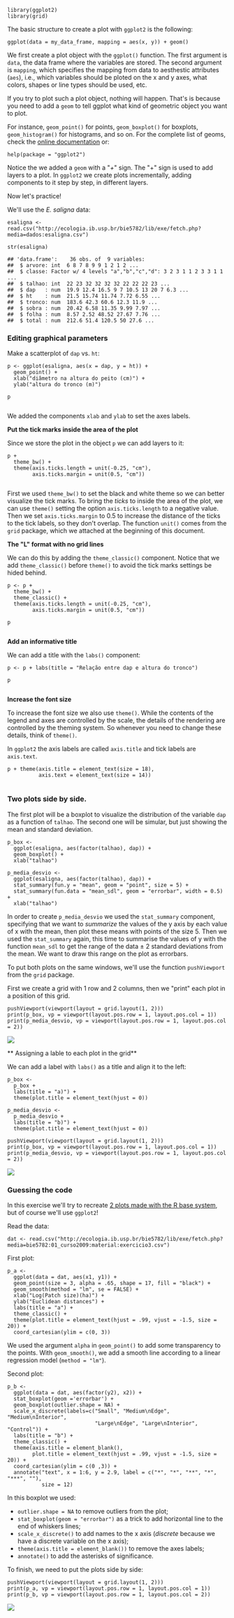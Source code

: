     library(ggplot2)
    library(grid)

The basic structure to create a plot with `ggplot2` is the following:

    ggplot(data = my_data_frame, mapping = aes(x, y)) + geom()

We first create a plot object with the `ggplot()` function. The first
argument is `data`, the data frame where the variables are stored. The
second argument is `mapping`, which specifies the mapping from data to
aesthestic attributes (`aes`), i.e., which variables should be ploted on
the x and y axes, what colors, shapes or line types should be used, etc.

If you try to plot such a plot object, nothing will happen. That's is
because you need to add a `geom` to tell ggplot what kind of geometric
object you want to plot.

For instance, `geom_point()` for points, `geom_boxplot()` for boxplots,
`geom_histogram()` for histograms, and so on. For the complete list of
geoms, check the [online
documentation](http://docs.ggplot2.org/0.9.3.1/index.html) or:

    help(package = "ggplot2")

Notice the we added a `geom` with a "*+*" sign. The "+" sign is used to
add layers to a plot. In `ggplot2` we create plots incrementally, adding
components to it step by step, in different layers.

Now let's practice!

We'll use the *E. saligna* data:

    esaligna <- read.csv("http://ecologia.ib.usp.br/bie5782/lib/exe/fetch.php?media=dados:esaligna.csv")

    str(esaligna)

    ## 'data.frame':    36 obs. of  9 variables:
    ##  $ arvore: int  6 8 7 8 9 9 1 2 1 2 ...
    ##  $ classe: Factor w/ 4 levels "a","b","c","d": 3 2 3 1 1 2 3 3 1 1 ...
    ##  $ talhao: int  22 23 32 32 32 32 22 22 22 23 ...
    ##  $ dap   : num  19.9 12.4 16.5 9 7 10.5 13 20 7 6.3 ...
    ##  $ ht    : num  21.5 15.74 11.74 7.72 6.55 ...
    ##  $ tronco: num  183.6 42.3 60.6 12.3 11.9 ...
    ##  $ sobra : num  20.42 6.58 11.35 9.99 7.97 ...
    ##  $ folha : num  8.57 2.52 48.52 27.67 7.76 ...
    ##  $ total : num  212.6 51.4 120.5 50 27.6 ...

### Editing graphical parameters

Make a scatterplot of `dap` vs. `ht`:

    p <- ggplot(esaligna, aes(x = dap, y = ht)) + 
      geom_point() +
      xlab("diâmetro na altura do peito (cm)") +
      ylab("altura do tronco (m)")

    p

<img src="ggplot2_part2_files/figure-markdown_strict/unnamed-chunk-5-1.png" title="" alt="" style="display: block; margin: auto;" />

We added the components `xlab` and `ylab` to set the axes labels.

**Put the tick marks inside the area of the plot**

Since we store the plot in the object `p` we can add layers to it:

    p + 
      theme_bw() + 
      theme(axis.ticks.length = unit(-0.25, "cm"), 
            axis.ticks.margin = unit(0.5, "cm"))

<img src="ggplot2_part2_files/figure-markdown_strict/unnamed-chunk-6-1.png" title="" alt="" style="display: block; margin: auto;" />

First we used `theme_bw()` to set the black and white theme so we can
better visualize the tick marks. To bring the *ticks* to inside the area
of the plot, we can use `theme()` setting the option `axis.ticks.length`
to a negative value. Then we set `axis.ticks.margin` to 0.5 to increase
the distance of the ticks to the tick labels, so they don't overlap. The
function `unit()` comes from the `grid` package, which we attached at
the beginning of this document.

**The "L" format with no grid lines**

We can do this by adding the `theme_classic()` component. Notice that we
add `theme_classic()` before `theme()` to avoid the tick marks settings
be hided behind.

    p <- p + 
      theme_bw() + 
      theme_classic() +
      theme(axis.ticks.length = unit(-0.25, "cm"), 
            axis.ticks.margin = unit(0.5, "cm"))

    p

<img src="ggplot2_part2_files/figure-markdown_strict/unnamed-chunk-7-1.png" title="" alt="" style="display: block; margin: auto;" />

**Add an informative title**

We can add a title with the `labs()` component:

    p <- p + labs(title = "Relação entre dap e altura do tronco")

    p

<img src="ggplot2_part2_files/figure-markdown_strict/unnamed-chunk-8-1.png" title="" alt="" style="display: block; margin: auto;" />

**Increase the font size**

To increase the font size we also use `theme()`. While the contents of
the legend and axes are controlled by the scale, the details of the
rendering are controlled by the theming system. So whenever you need to
change these details, think of `theme()`.

In `ggplot2` the axis labels are called `axis.title` and tick labels are
`axis.text`.

    p + theme(axis.title = element_text(size = 18),
              axis.text = element_text(size = 14))

<img src="ggplot2_part2_files/figure-markdown_strict/unnamed-chunk-9-1.png" title="" alt="" style="display: block; margin: auto;" />

### Two plots side by side.

The first plot will be a boxplot to visualize the distribution of the
variable `dap` as a function of `talhao`. The second one will be
simular, but just showing the mean and standard deviation.

    p_box <- 
      ggplot(esaligna, aes(factor(talhao), dap)) +
      geom_boxplot() +
      xlab("talhao")
      
    p_media_desvio <-
      ggplot(esaligna, aes(factor(talhao), dap)) + 
      stat_summary(fun.y = "mean", geom = "point", size = 5) +
      stat_summary(fun.data = "mean_sdl", geom = "errorbar", width = 0.5) +
      xlab("talhao")

In order to create `p_media_desvio` we used the `stat_summary`
component, specifying that we want to *summarize* the values of the y
axis by each value of x with the mean, then plot these means with points
of the size 5. Then we used the `stat_summary` again, this time to
summarise the values of y with the function `mean_sdl` to get the range
of the data ± 2 standard deviations from the mean. We want to draw this
range on the plot as errorbars.

To put both plots on the same windows, we'll use the function
`pushViewport` from the `grid` package.

First we create a grid with 1 row and 2 columns, then we "print" each
plot in a position of this grid.

    pushViewport(viewport(layout = grid.layout(1, 2)))
    print(p_box, vp = viewport(layout.pos.row = 1, layout.pos.col = 1))
    print(p_media_desvio, vp = viewport(layout.pos.row = 1, layout.pos.col = 2))

![](ggplot2_part2_files/figure-markdown_strict/unnamed-chunk-11-1.png)

\*\* Assigning a lable to each plot in the grid\*\*

We can add a label with `labs()` as a title and align it to the left:

    p_box <-
      p_box + 
      labs(title = "a)") + 
      theme(plot.title = element_text(hjust = 0))

    p_media_desvio <-
      p_media_desvio + 
      labs(title = "b)") + 
      theme(plot.title = element_text(hjust = 0))

    pushViewport(viewport(layout = grid.layout(1, 2)))
    print(p_box, vp = viewport(layout.pos.row = 1, layout.pos.col = 1))
    print(p_media_desvio, vp = viewport(layout.pos.row = 1, layout.pos.col = 2))

![](ggplot2_part2_files/figure-markdown_strict/unnamed-chunk-12-1.png)

### Guessing the code

In this exercise we'll try to recreate [2 plots made with the R base
system](http://ecologia.ib.usp.br/bie5782/lib/exe/detail.php?id=bie5782%3A01_curso_atual%3Aexercicios5&media=bie5782:01_curso2009:material:exercicio3.jpeg),
but of course we'll use `ggplot2`!

Read the data:

    dat <- read.csv("http://ecologia.ib.usp.br/bie5782/lib/exe/fetch.php?media=bie5782:01_curso2009:material:exercicio3.csv")

First plot:

    p_a <- 
      ggplot(data = dat, aes(x1, y1)) + 
      geom_point(size = 3, alpha = .65, shape = 17, fill = "black") + 
      geom_smooth(method = "lm", se = FALSE) +
      xlab("Log(Patch size)(ha)") +
      ylab("Euclidean distances") + 
      labs(title = "a") + 
      theme_classic() +
      theme(plot.title = element_text(hjust = .99, vjust = -1.5, size = 20)) +
      coord_cartesian(ylim = c(0, 3))

We used the argument `alpha` in `geom_point()` to add some transparency
to the points. With `geom_smooth()`, we add a smooth line according to a
linear regression model (`method = "lm"`).

Second plot:

    p_b <- 
      ggplot(data = dat, aes(factor(y2), x2)) + 
      stat_boxplot(geom ='errorbar') + 
      geom_boxplot(outlier.shape = NA) +
      scale_x_discrete(labels=c("Small", "Medium\nEdge", "Medium\nInterior",
                                "Large\nEdge", "Large\nInterior", "Control")) +
      labs(title = "b") +
      theme_classic() +
      theme(axis.title = element_blank(), 
            plot.title = element_text(hjust = .99, vjust = -1.5, size = 20)) +
      coord_cartesian(ylim = c(0 ,3)) +
      annotate("text", x = 1:6, y = 2.9, label = c("*", "*", "**", "*", "***", ""), 
               size = 12) 

In this boxplot we used:

-   `outlier.shape = NA` to remove outliers from the plot;
-   `stat_boxplot(geom = "errorbar")` as a trick to add horizontal line
    to the end of whiskers lines;
-   `scale_x_discrete()` to add names to the x axis (*discrete* because
    we have a discrete variable on the x axis);
-   `theme(axis.title = element_blank())` to remove the axes labels;
-   `annotate()` to add the asterisks of significance.

To finish, we need to put the plots side by side:

    pushViewport(viewport(layout = grid.layout(1, 2)))
    print(p_a, vp = viewport(layout.pos.row = 1, layout.pos.col = 1))
    print(p_b, vp = viewport(layout.pos.row = 1, layout.pos.col = 2))

![](ggplot2_part2_files/figure-markdown_strict/unnamed-chunk-16-1.png)
